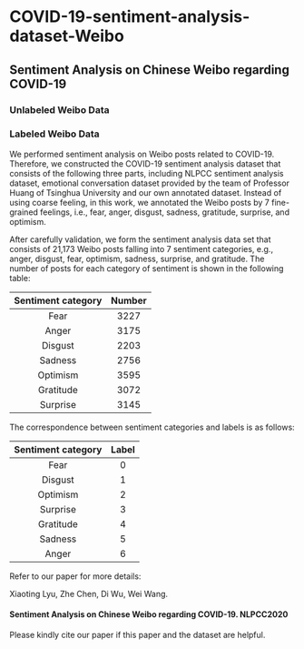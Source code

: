 # COVID-19-sentiment-analysis-dataset-Weibo
## Sentiment Analysis on Chinese Weibo regarding COVID-19
### Unlabeled Weibo Data

### Labeled Weibo Data

We performed sentiment analysis on Weibo posts related to COVID-19. Therefore, we constructed the COVID-19 sentiment analysis dataset that consists of the following three parts, including NLPCC sentiment analysis dataset, emotional conversation dataset provided by the team of Professor Huang of Tsinghua University and our own annotated dataset. Instead of using coarse feeling, in this work, we annotated the Weibo posts by 7 fine-grained feelings, i.e., fear, anger, disgust, sadness, gratitude, surprise, and optimism.

After carefully validation, we form the sentiment analysis data set that consists of 21,173 Weibo posts falling into 7 sentiment categories, e.g., anger, disgust, fear, optimism, sadness, surprise, and gratitude. The number of posts for each category of sentiment is shown in the following table:

|Sentiment category|Number|
|:----:|:----:|
|Fear|3227|
|Anger|3175|
|Disgust|2203|
|Sadness|2756|
|Optimism|3595|
|Gratitude|3072|
|Surprise|3145|

The correspondence between sentiment categories and labels is as follows:

|Sentiment category|Label|
|:----:|:----:|
|Fear|0|
|Disgust|1|
|Optimism|2|
|Surprise|3|
|Gratitude|4|
|Sadness|5|
|Anger|6|

Refer to our paper for more details:

Xiaoting Lyu, Zhe Chen, Di Wu, Wei Wang.
#### Sentiment Analysis on Chinese Weibo regarding COVID-19. NLPCC2020

Please kindly cite our paper if this paper and the dataset are helpful. 
